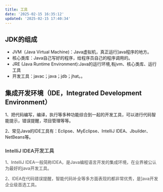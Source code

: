 ```yaml
---
title: 工具
date: '2025-02-15 16:35:12'
updated: '2025-02-15 17:40:34'
---
```

## JDK的组成
+ JVM（Java Virtual Machine)：Java虚拟机，真正运行]ava程序的地方。
+ 核心类库：Java自己写好的程序，给程序员自己的程序调用的。  
+ JRE (Java Runtime Environment):Java的运行环境,有jvm、核心类库、运行工具
+ 开发工具：javac；java；jdb；jhat。。



## 集成开发环境（IDE，Integrated Development Environment）
1、把代码编写，编译，执行等多种功能综合到一起的开发工具，可以进行代码智能提示，错误提醒，项目管理等等。

2、常见Java的IDE工具有：Eclipse、MyEclipse、IntelliJ IDEA、Jbuilder、NetBeans等。

### <font style="color:rgb(79, 79, 79);">IntelliJ IDEA开发工具</font>
<font style="color:rgb(77, 77, 77);">1、IntelliJ IDEA一般简称IDEA，是Java编程语言开发的集成环境，在业界被公认为最好的java开发工具。</font>

<font style="color:rgb(77, 77, 77);">2、IDEA在代码错误提醒，智能代码补全等多方面表现的都非常优秀，是]ava开发企业级首选工具。</font>

